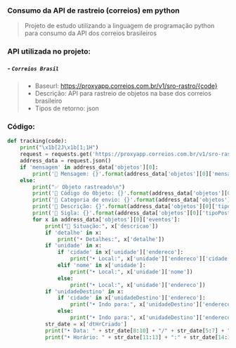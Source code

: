 ### Consumo da API de rastreio (correios) em python

> Projeto de estudo utilizando a linguagem de programação python para consumo da API dos correios brasileiros

### API utilizada no projeto:
##### - `Correios Brasil`
> - Baseurl: https://proxyapp.correios.com.br/v1/sro-rastro/{code}
> - Descrição: API para rastreio de objetos na base dos correios brasileiro
> - Tipos de retorno: json

### Código:
```python
def tracking(code):
    print("\x1b[2J\x1b[1;1H")
    request = requests.get('https://proxyapp.correios.com.br/v1/sro-rastro/{}'.format(code))
    address_data = request.json()
    if 'mensagem' in address_data['objetos'][0]:
        print('🔹 Mensagem: {}'.format(address_data['objetos'][0]['mensagem']))
    else:
        print("✅ Objeto rastreado\n")
        print('🔹 Código do Objeto: {}'.format(address_data['objetos'][0]['codObjeto']))
        print('🔹 Categoria de envio: {}'.format(address_data['objetos'][0]['tipoPostal']['categoria']))
        print('🔹 Descrição: {}'.format(address_data['objetos'][0]['tipoPostal']['descricao']))
        print('🔹 Sigla: {}'.format(address_data['objetos'][0]['tipoPostal']['sigla']), "\n")
        for x in address_data['objetos'][0]['eventos']:
            print("🔸 Situação:", x['descricao'])
            if 'detalhe' in x:
                print("• Detalhes:", x['detalhe'])
            if 'unidade' in x:
                if 'cidade' in x['unidade']['endereco']:
                    print("• Local:", x['unidade']['endereco']['cidade'],"/",x['unidade']['endereco']['uf'])
                elif 'nome' in x['unidade']:
                    print("• Local:", x['unidade']['nome'])
                else:
                    print("• Local:", x['unidade']['endereco'])
            if 'unidadeDestino' in x:
                if 'cidade' in x['unidadeDestino']['endereco']:
                    print("• Indo para:", x['unidadeDestino']['endereco']['cidade'],"/",x['unidadeDestino']['endereco']['uf'])
                else:
                    print("• Indo para:", x['unidadeDestino']['endereco']['uf'])
            str_date = x['dtHrCriado']
            print("• Data: " + str_date[8:10] + "/" + str_date[5:7] + "/" + str_date[0:4])
            print("• Horário: " + str_date[11:13] + ":" + str_date[14:16] + "\n")

```